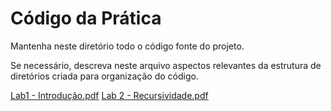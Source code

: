 # Código da Prática 

Mantenha neste diretório todo o código fonte do projeto. 

Se necessário, descreva neste arquivo aspectos relevantes da estrutura de diretórios criada para organização do código.

[Lab1 - Introdução.pdf](https://github.com/AED-PCO/lab-aed-pco-2022-2-rblouise/files/9388277/Lab1.-.Introducao.pdf)
[Lab 2 - Recursividade.pdf](https://github.com/AED-PCO/lab-aed-pco-2022-2-rblouise/files/9441217/Lab.2.-.Recursividade.pdf)
